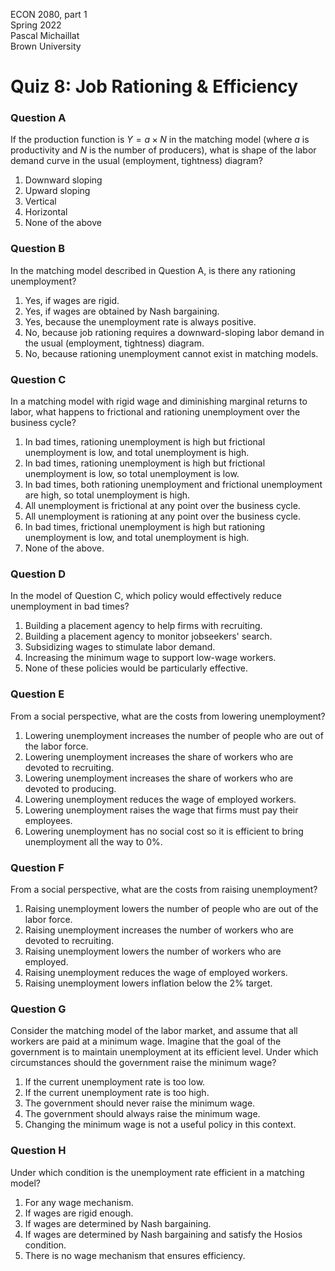 ECON 2080, part 1  
Spring 2022  
Pascal Michaillat  
Brown University

# Quiz 8: Job Rationing & Efficiency
 
### Question A

If the production function is $Y = a \times N$ in the matching model (where $a$ is productivity and $N$ is the number of producers), what is shape of the labor demand curve in the usual (employment, tightness) diagram?

1. Downward sloping
2. Upward sloping
3. Vertical
4. Horizontal
5. None of the above

### Question B

In the matching model described in Question A, is there any rationing unemployment?

1. Yes, if wages are rigid.
2. Yes, if wages are obtained by Nash bargaining.
3. Yes, because the unemployment rate is always positive.
4. No, because job rationing requires a downward-sloping labor demand in the usual (employment, tightness) diagram.
5. No, because rationing unemployment cannot exist in matching models.

### Question C

In a matching model with rigid wage and diminishing marginal returns to labor, what happens to frictional and rationing unemployment over the business cycle?

1. In bad times, rationing unemployment is high but frictional unemployment is low, and total unemployment is high.
2. In bad times, rationing unemployment is high but frictional unemployment is low, so total unemployment is low.
3. In bad times, both rationing unemployment and frictional unemployment are high, so total unemployment is high.
4. All unemployment is frictional at any point over the business cycle.
5. All unemployment is rationing at any point over the business cycle.
6. In bad times, frictional unemployment is high but rationing unemployment is low, and total unemployment is high.
7. None of the above.

### Question D

In the model of Question C, which policy would effectively reduce unemployment in bad times?

1. Building a placement agency to help firms with recruiting.
2. Building a placement agency to monitor jobseekers' search.
3. Subsidizing wages to stimulate labor demand.
4. Increasing the minimum wage to support low-wage workers.
5. None of these policies would be particularly effective.

### Question E

From a social perspective, what are the costs from lowering unemployment?

1. Lowering unemployment increases the number of people who are out of the labor force.
2. Lowering unemployment increases the share of workers who are devoted to recruiting.
3. Lowering unemployment increases the share of workers who are devoted to producing.
4. Lowering unemployment reduces the wage of employed workers.
5. Lowering unemployment raises the wage that firms must pay their employees.
6. Lowering unemployment has no social cost so it is efficient to bring unemployment all the way to 0%.


### Question F

From a social perspective, what are the costs from raising unemployment?

1. Raising unemployment lowers the number of people who are out of the labor force.
2. Raising unemployment increases the number of workers who are devoted to recruiting.
3. Raising unemployment lowers the number of workers who are employed.
4. Raising unemployment reduces the wage of employed workers.
5. Raising unemployment lowers inflation below the 2% target.


### Question G

Consider the matching model of the labor market, and assume that all workers are paid at a minimum wage. Imagine that the goal of the government is to maintain unemployment at its efficient level. Under which circumstances should the government raise the minimum wage?

1. If the current unemployment rate is too low.
2. If the current unemployment rate is too high.
3. The government should never raise the minimum wage.
4. The government should always raise the minimum wage.
5. Changing the minimum wage is not a useful policy in this context.

### Question H

Under which condition is the unemployment rate efficient in a matching model?

1. For any wage mechanism.
2. If wages are rigid enough.
3. If wages are determined by Nash bargaining.
4. If wages are determined by Nash bargaining and satisfy the Hosios condition.
5. There is no wage mechanism that ensures efficiency.